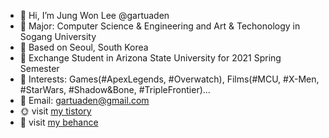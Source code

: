 - 👋 Hi, I’m Jung Won Lee @gartuaden
- 👀 Major: Computer Science & Engineering and Art & Techonology in Sogang University
- 💞️ Based on Seoul, South Korea
- 🌴 Exchange Student in Arizona State University for 2021 Spring Semester
- 💐 Interests: Games(#ApexLegends, #Overwatch), Films(#MCU, #X-Men, #StarWars, #Shadow&Bone, #TripleFrontier)...
- 📌 Email: gartuaden@gmail.com
- 🌞 visit [my tistory](https://gartuaden.dtistory.com/#)
- 🦋 visit [my behance](https://www.behance.net/gartuaden)


<!---
gartuaden/gartuaden is a ✨ special ✨ repository because its `README.md` (this file) appears on your GitHub profile.
You can click the Preview link to take a look at your changes.
--->
